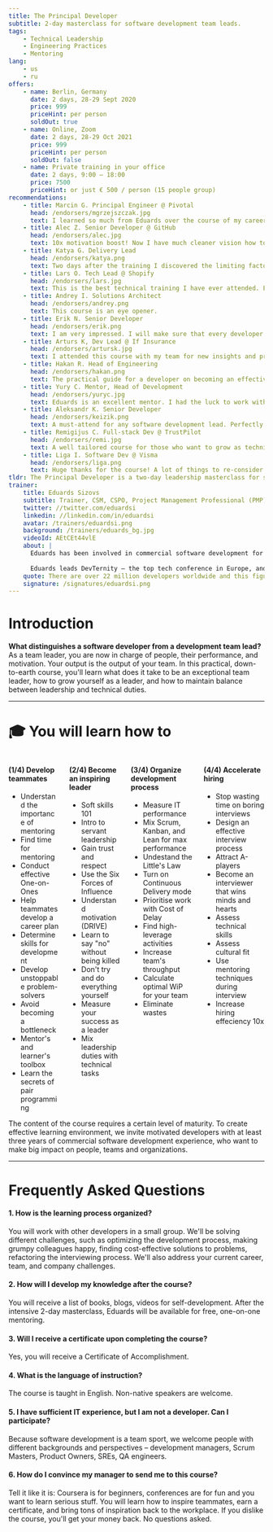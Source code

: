```yaml
---
title: The Principal Developer
subtitle: 2-day masterclass for software development team leads.
tags:
    - Technical Leadership
    - Engineering Practices
    - Mentoring
lang: 
    - us
    - ru
offers:
    - name: Berlin, Germany
      date: 2 days, 28-29 Sept 2020
      price: 999
      priceHint: per person
      soldOut: true
    - name: Online, Zoom
      date: 2 days, 28-29 Oct 2021
      price: 999
      priceHint: per person
      soldOut: false
    - name: Private training in your office
      date: 2 days, 9:00 – 18:00
      price: 7500
      priceHint: or just € 500 / person (15 people group)
recommendations:
    - title: Marcin G. Principal Engineer @ Pivotal
      head: /endorsers/mgrzejszczak.jpg
      text: I learned so much from Eduards over the course of my career that I can strongly recommend everyone to take part in this course.
    - title: Alec Z. Senior Developer @ GitHub
      head: /endorsers/alec.jpg
      text: 10x motivation boost! Now I have much cleaner vision how to grow professionally, how to keep up with trends, how to boost my professional reputation in and outside the company.
    - title: Katya G. Delivery Lead
      head: /endorsers/katya.png
      text: Two days after the training I discovered the limiting factor in our process and convinced my teammates to work on it. We fixed the problem and accelerated product delivery by at least 50%.
    - title: Lars O. Tech Lead @ Shopify
      head: /endorsers/lars.jpg
      text: This is the best technical training I have ever attended. Energy, inspiration, wisdom that I have gotten from that training is extremely valuable.
    - title: Andrey I. Solutions Architect
      head: /endorsers/andrey.png
      text: This course is an eye opener.
    - title: Erik N. Senior Developer
      head: /endorsers/erik.png
      text: I am very impressed. I will make sure that every developer in my company has attended this course.
    - title: Arturs K, Dev Lead @ If Insurance
      head: /endorsers/artursk.jpg
      text: I attended this course with my team for new insights and practical ideas. The course was great. Started applying tips & tricks immediately. The team is happy!
    - title: Hakan R. Head of Engineering
      head: /endorsers/hakan.png
      text: The practical guide for a developer on becoming an effective, top-level company leader.
    - title: Yury C. Mentor, Head of Development
      head: /endorsers/yuryc.jpg
      text: Eduards is an excellent mentor. I had the luck to work with him and he helped me a lot to shape my career. This course is a mind-blowing summary of knowledge what every professional software engineer should have.
    - title: Aleksandr K. Senior Developer
      head: /endorsers/keizik.png
      text: A must-attend for any software development lead. Perfectly balanced information has an immediate impact on your career. Would recommend it to anyone aspiring to be a great leader.
    - title: Remigijus C. Full-stack Dev @ TrustPilot 
      head: /endorsers/remi.jpg
      text: A well tailored course for those who want to grow as technical leaders. I have found valuable material and real-world experience.
    - title: Liga I. Software Dev @ Visma
      head: /endorsers/liga.png
      text: Huge thanks for the course! A lot of things to re-consider. I expected this course to only fill gaps in my knowledge, but it provided me with a completely new perspective on my daily work. Loved it!
tldr: The Principal Developer is a two-day leadership masterclass for software developers. Here we develop skills that every successful, effective, and trusted software development team leader needs.
trainer:
    title: Eduards Sizovs
    subtitle: Trainer, CSM, CSPO, Project Management Professional (PMP), and ICF certified coach.
    twitter: //twitter.com/eduardsi
    linkedin: //linkedin.com/in/eduardsi
    avatar: /trainers/eduardsi.png
    background: /trainers/eduards_bg.jpg
    videoId: AEtCEt44vlE
    about: |
      Eduards has been involved in commercial software development for over 15 years. He quickly grew from a developer to architect, from architect to software engineering manager, from manager to IT director. Today, Eduards is mentoring senior developers, architects and their managers. 
      
      Eduards leads DevTernity – the top tech conference in Europe, and is the founder of a startup DevTube (#1 Hackernews, #3 ProductHunt). He is a well-known international speaker, who had spoken at the largest conferences Worldwide. Eduards is a certified enterprise architect, CSM, CSPO and ICF coach.
    quote: There are over 22 million developers worldwide and this figure is expected to rise to 26 million in 2022. My goal is to equip you with skills that will set you apart from competitors. See you at the masterclass!
    signature: /signatures/eduardsi.png
---
```


# Introduction
**What distinguishes a software developer from a development team lead?** As a team leader, you are now in charge of people, their performance, and motivation. Your output is the output of your team. In this practical, down-to-earth course, you'll learn what does it take to be an exceptional team leader, how to grow yourself as a leader, and how to maintain balance between leadership and technical duties.

---

# 🎓 You will learn how to

<div class="columns is-multiline">

<div class="column is-half">

#### (1/4) Develop teammates
- Understand the importance of mentoring
- Find time for mentoring
- Conduct effective One-on-Ones
- Help teammates develop a career plan
- Determine skills for development
- Develop unstoppable problem-solvers
- Avoid becoming a bottleneck
- Mentor's and learner's toolbox
- Learn the secrets of pair programming

</div>

<div class="column is-half">

#### (2/4) Become an inspiring leader
- Soft skills 101
- Intro to servant leadership
- Gain trust and respect
- Use the Six Forces of Influence
- Understand motivation (DRIVE)
- Learn to say "no" without being killed
- Don't try and do everything yourself
- Measure your success as a leader
- Mix leadership duties with technical tasks

</div>

<div class="column is-half">

#### (3/4) Organize development process
- Measure IT performance
- Mix Scrum, Kanban, and Lean for max performance
- Undestand the Little's Law
- Turn on Continuous Delivery mode
- Prioritise work with Cost of Delay
- Find high-leverage activities
- Increase team's throughput
- Calculate optimal WiP for your team
- Eliminate wastes

</div>

<div class="column is-half">

#### (4/4) Accelerate hiring
- Stop wasting time on boring interviews
- Design an effective interview process
- Attract A-players
- Become an interviewer that wins minds and hearts
- Assess technical skills
- Assess cultural fit
- Use mentoring techniques during interview
- Increase hiring effeciency 10x

</div>

</div>

<div class="notification is-info is-light">
The content of the course requires a certain level of maturity. To create effective learning environment, we invite motivated developers with at least three years of commercial software development experience, who want to make big impact on people, teams and organizations.
</div>

---

# Frequently Asked Questions

#### 1. How is the learning process organized?
You will work with other developers in a small group. We'll be solving different challenges, such as optimizing the development process, making grumpy colleagues happy, finding cost-effective solutions to problems, refactoring the interviewing process. We'll also address your current career, team, and company challenges.

#### 2. How will I develop my knowledge after the course?
You will receive a list of books, blogs, videos for self-development. After the intensive 2-day masterclass, Eduards will be available for free, one-on-one mentoring.

#### 3. Will I receive a certificate upon completing the course?
Yes, you will receive a Certificate of Accomplishment.

#### 4. What is the language of instruction?
The course is taught in English. Non-native speakers are welcome.

#### 5. I have sufficient IT experience, but I am not a developer. Can I participate?
Because software development is a team sport, we welcome people with different backgrounds and perspectives – development managers, Scrum Masters, Product Owners, SREs, QA engineers.

#### 6. How do I convince my manager to send me to this course?
Tell it like it is: Coursera is for beginners, conferences are for fun and you want to learn serious stuff. You will learn how to inspire teammates, earn a certificate, and bring tons of inspiration back to the workplace. If you dislike the course, you'll get your money back. No questions asked.
